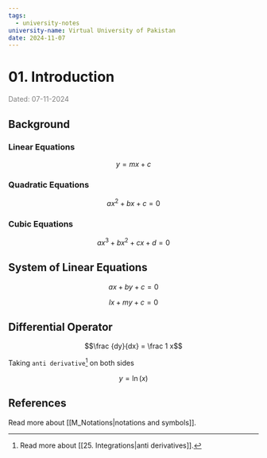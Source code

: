 ```yaml
---
tags:
  - university-notes
university-name: Virtual University of Pakistan
date: 2024-11-07
---
```


# 01. Introduction

<span style="color: gray;">Dated: 07-11-2024</span>

## Background

### Linear Equations

$$y = mx + c$$

### Quadratic Equations

$$ax^2 + bx + c = 0$$

### Cubic Equations

$$ax^3 + bx^2 + cx + d = 0$$

## System of Linear Equations

$$ax + by + c = 0$$

$$lx + my + c = 0$$

## Differential Operator

$$\frac {dy}{dx} = \frac 1 x$$

Taking `anti derivative`[^1] on both sides

$$y = \ln (x)$$

## References

Read more about [[M_Notations|notations and symbols]].

[^1]: Read more about [[25. Integrations|anti derivatives]].